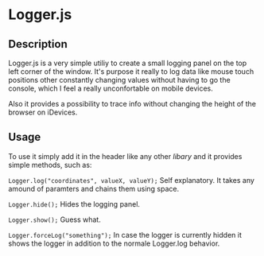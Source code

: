 Logger.js
=========

Description
-----------

Logger.js is a very simple utiliy to create a small logging panel on the top left corner of the window. 
It's purpose it really to log data like mouse touch positions other constantly changing values without
having to go the console, which I feel a really unconfortable on mobile devices.

Also it provides a possibility to trace info without changing the height of the browser on iDevices.

Usage
-----

To use it simply add it in the header like any other *libary* and it provides simple methods, such as:

`Logger.log("coordinates", valueX, valueY);`
Self explanatory. It takes any amound of paramters and chains them using space.

`Logger.hide();`
Hides the logging panel.

`Logger.show();`
Guess what.

`Logger.forceLog("something");`
In case the logger is currently hidden it shows the logger in addition to the normale Logger.log behavior.

